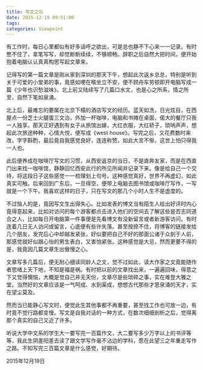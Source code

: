 ```yaml
---
title: 写文之后
date: 2015-12-19 09:51:00
tags:
categories: Viewpoint
---
```


有工作时，每日心里都似有好多话呼之欲出，可是总也静不下心来一一记录。有时憋不住了，拿笔写写，却觉断断续续，不够顺畅。辞职之后自然大把时间，便开始抱着电脑认认真真构思写起文章来。

<!--more-->

记得写的第一篇文章是刚从家到深圳的那天下午，想起此次返乡总总，特别是听到关于可爱的小堂弟的事，竟感如哽在喉坐立不安，便不顾舟车劳顿即开电脑写成一篇《少年也识愁滋味》。北上前又陆续写了几篇口水文，也是心之所系，情之所至，自然下笔如泉涌。

北上后，最难忘的要属在北京下榻的酒店写文的经历。蓝天如洗，日光炫目，在西屋点一份芝士火腿蛋三文治，外加一杯咖啡，电脑和书摊在桌面，偌大的餐厅只我一人独享。那天正好遇到有女子从旅馆出嫁，大红衣服，大红轿子，琐呐声声，想起此次旅途种种，心情大悦，便写成《west house》。写完之后，又花费数时来改，字字斟酌，最后竟自我感觉良好，连连称赞。如此大言不惭，这世上怕只得我一人也。

此后便养成在咖啡厅写文的习惯，从西安返京的当日，不是直奔友家，而是在西直门出来找一咖啡馆，静静回忆西安此行的所见所闻并记录下来。像是给自己一个交待，将这段日子这些感觉一一梳理划上句号。这种感觉真好，世界不再虚幻，如此真实可触。后来回到广东后，一旦得空，便带上电脑去图书馆或咖啡厅写作，一写就是一个下午。我喜欢这样的日子，只在写文的那几个小时人生不是虚度的。

不过恼人的是，竟因写文生出得失心。比如发表的博文当有陌生人给出好评时内心竟得意起来，比如对访问的每个游客都点击进入他们的空间去了解这些是否志同道合之人，比如每日开电脑第一件事便是先看博文有没新留言或者新游客访问。有时连着几日无人访问或留言，心底便有些许失落。甚至按捺不住，将博客的链接发给几个朋友，发完后心中却越发紧张，好似要把自己不好的那面公诸于众剖于人前，那感觉就好似跟心怡的男生表白，又害怕紧张。这种感觉是大忌，然而更要不得的是，我竟因几篇文章生出傲慢之心。

文章写多几篇后，便无耐心细读同龄人之文，觉不过如此，读大作家之文竟能随作者思绪上天下地，不知是福是祸。有时把以前的文章找出来，一遍遍回味，得意之下又觉得懊恼，大概是觉自己并无天份，文章尽是些琐碎之事，实在难登大雅之堂。当然好的文章应该是一气呵成、水到渠成，想想古代那些才思泉涌的天才，实在望尘莫及。

然而当已能静心写文时，便觉此生其他事都不再重要，甚至找工作也可放一边，有时竟不觉行路都变慢。写文是自我对话的一种方式，在数次细细剖析之后，觉得离那个真实的自己又近了许多。

听说大学中文系的学生大一要写完一百篇作文，大二要写多少万字以上的书评等等，我此生阴差阳差去读了跟文学写作毫不沾边的学科，愿在此望三之年重走写作之路。不知写完三百篇文章是什么感觉，好期待。

2015年12月19日